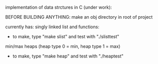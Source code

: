 implementation of data strctures in C (under work):

BEFORE BUILDING ANYTHING: make an obj directory in root of project

currently has:
singly linked list and functions: 
 - to make, type "make slist" and test with "./slisttest"<br/>

min/max heaps (heap type 0 = min, heap type 1 = max)
 - to make, type "make heap" and test with "./heaptest"
